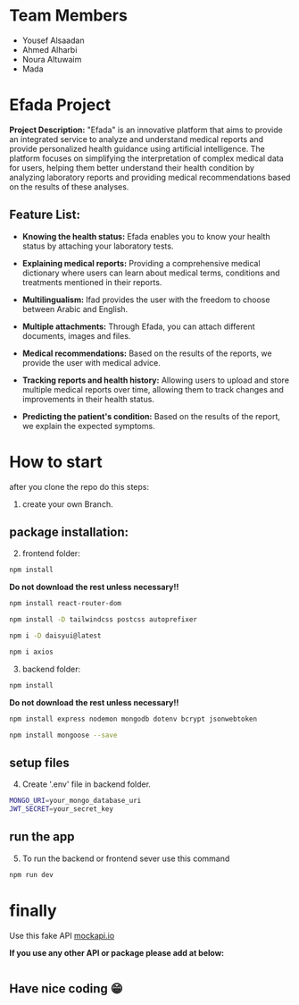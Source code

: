 # Team Members

- Yousef Alsaadan
- Ahmed Alharbi
- Noura Altuwaim
- Mada

# Efada Project

**Project Description:** "Efada" is an innovative platform that aims to provide an integrated service to analyze and understand medical reports and provide personalized health guidance using artificial intelligence. The platform focuses on simplifying the interpretation of complex medical data for users, helping them better understand their health condition by analyzing laboratory reports and providing medical recommendations based on the results of these analyses.

## Feature List:

- **Knowing the health status:** Efada enables you to know your health status by attaching your laboratory tests.

- **Explaining medical reports:** Providing a comprehensive medical dictionary where users can learn about medical terms, conditions and treatments mentioned in their reports.

- **Multilingualism:** Ifad provides the user with the freedom to choose between Arabic and English.

- **Multiple attachments:** Through Efada, you can attach different documents, images and files.

- **Medical recommendations:** Based on the results of the reports, we provide the user with medical advice.

- **Tracking reports and health history:** Allowing users to upload and store multiple medical reports over time, allowing them to track changes and improvements in their health status.

- **Predicting the patient's condition:** Based on the results of the report, we explain the expected symptoms.

# How to start

after you clone the repo do this steps:

1. create your own Branch.

## package installation:

2. frontend folder:

```bash
npm install
```

**Do not download the rest unless necessary!!**

```bash
npm install react-router-dom
```

```bash
npm install -D tailwindcss postcss autoprefixer
```

```bash
npm i -D daisyui@latest
```

```bash
npm i axios
```

3. backend folder:

```bash
npm install
```

**Do not download the rest unless necessary!!**

```bash
npm install express nodemon mongodb dotenv bcrypt jsonwebtoken
```

```bash
npm install mongoose --save
```

## setup files

4. Create '.env' file in backend folder.

```bash
MONGO_URI=your_mongo_database_uri
JWT_SECRET=your_secret_key
```

## run the app

5. To run the backend or frontend sever use this command

```bash
npm run dev
```

# finally

Use this fake API [mockapi.io](https://670438ecab8a8f89273356ec.mockapi.io/testAPI)

**If you use any other API or package please add at below:**

```bash

```

## Have nice coding 😁
